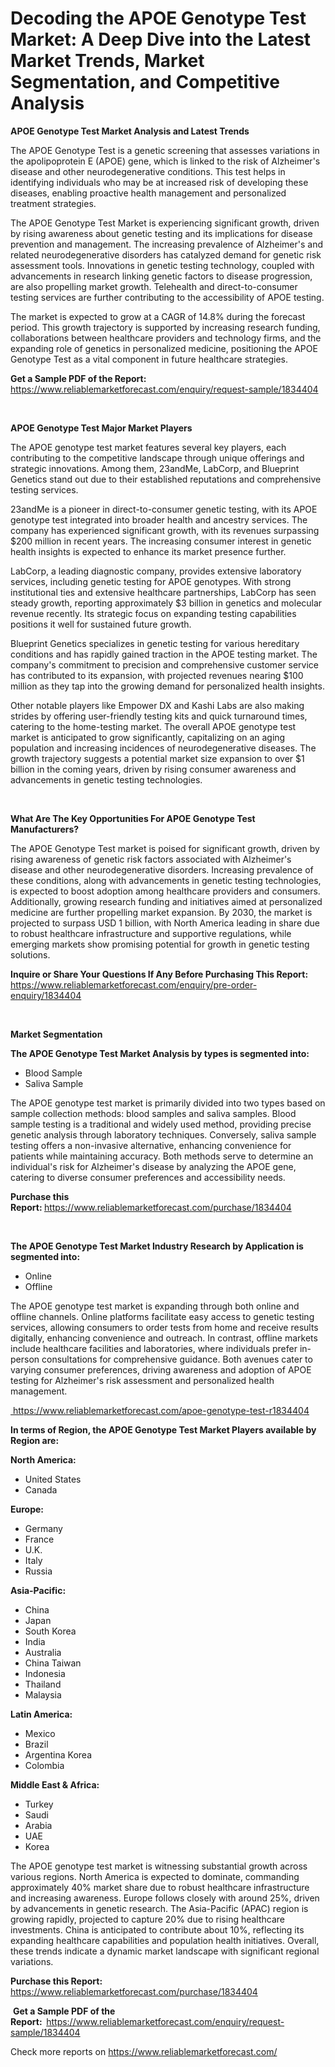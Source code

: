 <p><h1>Decoding the APOE Genotype Test Market: A Deep Dive into the Latest Market Trends, Market Segmentation, and Competitive Analysis</h1></p><p><strong>APOE Genotype Test Market Analysis and Latest Trends</strong></p>
<p><p>The APOE Genotype Test is a genetic screening that assesses variations in the apolipoprotein E (APOE) gene, which is linked to the risk of Alzheimer's disease and other neurodegenerative conditions. This test helps in identifying individuals who may be at increased risk of developing these diseases, enabling proactive health management and personalized treatment strategies.</p><p>The APOE Genotype Test Market is experiencing significant growth, driven by rising awareness about genetic testing and its implications for disease prevention and management. The increasing prevalence of Alzheimer's and related neurodegenerative disorders has catalyzed demand for genetic risk assessment tools. Innovations in genetic testing technology, coupled with advancements in research linking genetic factors to disease progression, are also propelling market growth. Telehealth and direct-to-consumer testing services are further contributing to the accessibility of APOE testing.</p><p>The market is expected to grow at a CAGR of 14.8% during the forecast period. This growth trajectory is supported by increasing research funding, collaborations between healthcare providers and technology firms, and the expanding role of genetics in personalized medicine, positioning the APOE Genotype Test as a vital component in future healthcare strategies.</p></p>
<p><strong>Get a Sample PDF of the Report:&nbsp;</strong> <a href="https://www.reliablemarketforecast.com/enquiry/request-sample/1834404?utm_campaign=3279&utm_medium=2&utm_source=Github&utm_content=ia&utm_term=04032025&utm_id=apoe-genotype-test">https://www.reliablemarketforecast.com/enquiry/request-sample/1834404</a></p>
<p>&nbsp;</p>
<p><strong>APOE Genotype Test Major Market Players</strong></p>
<p><p>The APOE genotype test market features several key players, each contributing to the competitive landscape through unique offerings and strategic innovations. Among them, 23andMe, LabCorp, and Blueprint Genetics stand out due to their established reputations and comprehensive testing services.</p><p>23andMe is a pioneer in direct-to-consumer genetic testing, with its APOE genotype test integrated into broader health and ancestry services. The company has experienced significant growth, with its revenues surpassing $200 million in recent years. The increasing consumer interest in genetic health insights is expected to enhance its market presence further.</p><p>LabCorp, a leading diagnostic company, provides extensive laboratory services, including genetic testing for APOE genotypes. With strong institutional ties and extensive healthcare partnerships, LabCorp has seen steady growth, reporting approximately $3 billion in genetics and molecular revenue recently. Its strategic focus on expanding testing capabilities positions it well for sustained future growth.</p><p>Blueprint Genetics specializes in genetic testing for various hereditary conditions and has rapidly gained traction in the APOE testing market. The company's commitment to precision and comprehensive customer service has contributed to its expansion, with projected revenues nearing $100 million as they tap into the growing demand for personalized health insights.</p><p>Other notable players like Empower DX and Kashi Labs are also making strides by offering user-friendly testing kits and quick turnaround times, catering to the home-testing market. The overall APOE genotype test market is anticipated to grow significantly, capitalizing on an aging population and increasing incidences of neurodegenerative diseases. The growth trajectory suggests a potential market size expansion to over $1 billion in the coming years, driven by rising consumer awareness and advancements in genetic testing technologies.</p></p>
<p>&nbsp;</p>
<p><strong>What Are The Key Opportunities For APOE Genotype Test Manufacturers?</strong></p>
<p><p>The APOE Genotype Test market is poised for significant growth, driven by rising awareness of genetic risk factors associated with Alzheimer's disease and other neurodegenerative disorders. Increasing prevalence of these conditions, along with advancements in genetic testing technologies, is expected to boost adoption among healthcare providers and consumers. Additionally, growing research funding and initiatives aimed at personalized medicine are further propelling market expansion. By 2030, the market is projected to surpass USD 1 billion, with North America leading in share due to robust healthcare infrastructure and supportive regulations, while emerging markets show promising potential for growth in genetic testing solutions.</p></p>
<p><strong>Inquire or Share Your Questions If Any Before Purchasing This Report:</strong> <a href="https://www.reliablemarketforecast.com/enquiry/pre-order-enquiry/1834404?utm_campaign=3279&utm_medium=2&utm_source=Github&utm_content=ia&utm_term=04032025&utm_id=apoe-genotype-test">https://www.reliablemarketforecast.com/enquiry/pre-order-enquiry/1834404</a></p>
<p>&nbsp;</p>
<p><strong>Market Segmentation</strong></p>
<p><strong>The APOE Genotype Test Market Analysis by types is segmented into:</strong></p>
<p><ul><li>Blood Sample</li><li>Saliva Sample</li></ul></p>
<p><p>The APOE genotype test market is primarily divided into two types based on sample collection methods: blood samples and saliva samples. Blood sample testing is a traditional and widely used method, providing precise genetic analysis through laboratory techniques. Conversely, saliva sample testing offers a non-invasive alternative, enhancing convenience for patients while maintaining accuracy. Both methods serve to determine an individual's risk for Alzheimer's disease by analyzing the APOE gene, catering to diverse consumer preferences and accessibility needs.</p></p>
<p><strong>Purchase this Report:&nbsp;</strong><a href="https://www.reliablemarketforecast.com/purchase/1834404?utm_campaign=3279&utm_medium=2&utm_source=Github&utm_content=ia&utm_term=04032025&utm_id=apoe-genotype-test">https://www.reliablemarketforecast.com/purchase/1834404</a></p>
<p>&nbsp;</p>
<p><strong>The APOE Genotype Test Market Industry Research by Application is segmented into:</strong></p>
<p><ul><li>Online</li><li>Offline</li></ul></p>
<p><p>The APOE genotype test market is expanding through both online and offline channels. Online platforms facilitate easy access to genetic testing services, allowing consumers to order tests from home and receive results digitally, enhancing convenience and outreach. In contrast, offline markets include healthcare facilities and laboratories, where individuals prefer in-person consultations for comprehensive guidance. Both avenues cater to varying consumer preferences, driving awareness and adoption of APOE testing for Alzheimer's risk assessment and personalized health management.</p></p>
<p><a href="https://www.reliablemarketforecast.com/apoe-genotype-test-r1834404?utm_campaign=3279&utm_medium=2&utm_source=Github&utm_content=ia&utm_term=04032025&utm_id=apoe-genotype-test">&nbsp;https://www.reliablemarketforecast.com/apoe-genotype-test-r1834404</a></p>
<p><strong>In terms of Region, the APOE Genotype Test Market Players available by Region are:</strong></p>
<p>
    <p> <strong> North America: </strong>
        <ul>
            <li>United States</li>
            <li>Canada</li>
        </ul>
        </p> 
    <p> <strong> Europe: </strong>
        <ul>
            <li>Germany</li>
            <li>France</li>
            <li>U.K.</li>
            <li>Italy</li>
            <li>Russia</li>
        </ul>
        </p> 
    <p> <strong> Asia-Pacific: </strong>
        <ul>
            <li>China</li>
            <li>Japan</li>
            <li>South Korea</li>
            <li>India</li>
            <li>Australia</li>
            <li>China Taiwan</li>
            <li>Indonesia</li>
            <li>Thailand</li>
            <li>Malaysia</li>
        </ul>
        </p> 
    <p> <strong> Latin America: </strong>
        <ul>
            <li>Mexico</li>
            <li>Brazil</li>
            <li>Argentina Korea</li>
            <li>Colombia</li>
        </ul>
        </p> 
    <p> <strong> Middle East & Africa: </strong>
        <ul>
            <li>Turkey</li>
            <li>Saudi</li>
            <li>Arabia</li>
            <li>UAE</li>
            <li>Korea</li>
        </ul>
    </p>
    </p>
<p><p>The APOE genotype test market is witnessing substantial growth across various regions. North America is expected to dominate, commanding approximately 40% market share due to robust healthcare infrastructure and increasing awareness. Europe follows closely with around 25%, driven by advancements in genetic research. The Asia-Pacific (APAC) region is growing rapidly, projected to capture 20% due to rising healthcare investments. China is anticipated to contribute about 10%, reflecting its expanding healthcare capabilities and population health initiatives. Overall, these trends indicate a dynamic market landscape with significant regional variations.</p></p>
<p><strong>Purchase this Report: </strong><a href="https://www.reliablemarketforecast.com/purchase/1834404?utm_campaign=3279&utm_medium=2&utm_source=Github&utm_content=ia&utm_term=04032025&utm_id=apoe-genotype-test">https://www.reliablemarketforecast.com/purchase/1834404</a></p>
<p>&nbsp;<strong>Get a Sample PDF of the Report:&nbsp;&nbsp;</strong><a href="https://www.reliablemarketforecast.com/enquiry/request-sample/1834404?utm_campaign=3279&utm_medium=2&utm_source=Github&utm_content=ia&utm_term=04032025&utm_id=apoe-genotype-test">https://www.reliablemarketforecast.com/enquiry/request-sample/1834404</a></p>
<p><strong></strong></p>
<p>Check more reports on <a href="https://www.reliablemarketforecast.com/?utm_campaign=3279&utm_medium=2&utm_source=Github&utm_content=ia&utm_term=04032025&utm_id=apoe-genotype-test">https://www.reliablemarketforecast.com/</a></p>